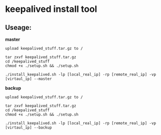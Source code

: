keepalived install tool
==

Useage:
--

**master** 
```
upload keepalived_stuff.tar.gz to /

tar zxvf keepalived_stuff.tar.gz
cd /keepalived_stuff
chmod +x ./setup.sh && ./setup.sh

./install_keepalived.sh -lp [local_real_ip] -rp [remote_real_ip] -vp [virtaul_ip] --master
```


**backup**
```
upload keepalived_stuff.tar.gz to /

tar zxvf keepalived_stuff.tar.gz
cd /keepalived_stuff
chmod +x ./setup.sh && ./setup.sh

./install_keepalived.sh -lp [local_real_ip] -rp [remote_real_ip] -vp [virtaul_ip] --backup

```
